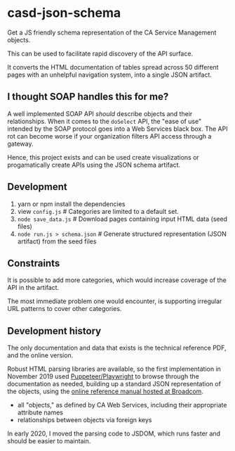 # casd-json-schema

Get a JS friendly schema representation of the CA Service Management objects.

This can be used to facilitate rapid discovery of the API surface.

It converts the HTML documentation of tables spread across 50 different pages with an unhelpful navigation system, into a single JSON artifact.

## I thought SOAP handles this for me?

A well implemented SOAP API _should_ describe objects and their relationships. When it comes to the `doSelect` API, the "ease of use" intended by the SOAP protocol goes into a Web Services black box. The API rot can become worse if your organization filters API access through a gateway.

Hence, this project exists and can be used create visualizations or progamatically create APIs using the JSON schema artifact.

## Development

1. yarn or npm install the dependencies
2. view `config.js`              # Categories are limited to a default set. 
3. `node save_data.js`           # Download pages containing input HTML data (seed files)
4. `node run.js > schema.json`   # Generate structured representation (JSON artifact) from the seed files

## Constraints

It is possible to add more categories, which would increase coverage of the API in the artifact.

The most immediate problem one would encounter, is supporting irregular URL patterns to cover other categories.

## Development history

The only documentation and data that exists is the technical reference PDF, and the online version.

Robust HTML parsing libraries are available, so the first implementation in November 2019 used [Puppeteer/Playwright](https://github.com/microsoft/playwright) to browse through the documentation as needed, building up a standard JSON representation of the objects, using the [online reference manual hosted at Broadcom](http://techdocs.broadcom.com/content/broadcom/techdocs/us/en/ca-enterprise-software/business-management/ca-service-management/14-1.html).

 * all "objects," as defined by CA Web Services, including their appropriate attribute names
 * relationships between objects via foreign keys

 In early 2020, I moved the parsing code to JSDOM, which runs faster and should be easier to maintain.